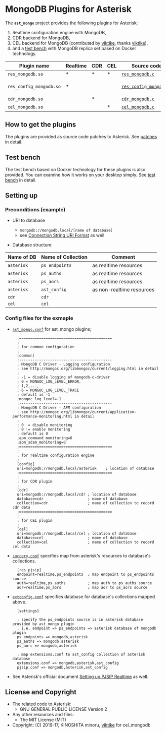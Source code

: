 # MongoDB Plugins for Asterisk

The **`ast_mongo`** project provides the following plugins for Asterisk;

1. Realtime configuration engine with MongoDB,
1. CDR backend for MongoDB,
1. CEL backend for MongoDB (contributed by [viktike][9], thanks [viktike][9]),
1. and a [test bench](test_bench) with MongoDB replica set based on Docker technology.

Plugin name            |Realtime    |CDR|CEL|Source code|Config file(s)
-----------------------|------------|---|---|-----------|--------------
`res_mongodb.so`       | * | * | * | [`res_mongodb.c`](src/res_mongodb.c) |
`res_config_mongodb.so`| * |   |   | [`res_config_mongodb.c`](src/res_config_mongodb.c) | [`res_config_mongodb.conf`](test_bench/configs/res_config_mongodb.conf)<br>[`sorcery.conf`](test_bench/configs/sorcery.conf)<br>[`extconfig.conf`](test_bench/configs/extconfig.conf) | as realtime configuration engine
`cdr_mongodb.so`       |   | * |   | [`cdr_mongodb.c`](src/cdr_mongodb.c)|[`cdr_mongodb.conf`](test_bench/configs/cdr_mongodb.conf)
`cel_mongodb.so`       |   |   | * | [`cel_mongodb.c`](src/cel_mongodb.c)|[`cel_mongodb.conf`](test_bench/configs/cel_mongodb.conf)


## How to get the plugins

The plugins are provided as source code patches to Asterisk.
See [patches](patches) in detail.


## Test bench

The test bench based on Docker technology for these plugins is also provided.
You can examine how it works on your desktop simply.
See [test bench](test_bench) in detail.


## Setting up

### Preconditions (example)

- URI to database
  - `mongodb://mongodb.local/[name of database]`
  - see [Connection String URI Format](https://docs.mongodb.com/manual/reference/connection-string/) as well

- Database structure

Name of DB |Name of Collection |Comment
-----------|-------------------|-------
`asterisk` | `ps_endpoints`    | as realtime resources
`asterisk` | `ps_auths`        | as realtime resources
`asterisk` | `ps_aors`         | as realtime resources
`asterisk` | `ast_config`      | as non-realtime resources
`cdr`      | `cdr`
`cel`      | `cel`

### Config files for the exmaple

- [`ast_mongo.conf`](test_bench/configs/ast_mongo.conf) for ast_mongo plugins;

        ;==========================================
        ;
        ; for common configuration
        ;
        [common]
        ;------------------------------------------
        ; MongoDB C Driver - Logging configuration
        ; see http://mongoc.org/libmongoc/current/logging.html in detail
        ;
        ; -1 = disable logging of mongodb-c-driver
        ; 0 = MONGOC_LOG_LEVEL_ERROR,
        ; 1,2,...,
        ; 6 = MONGOC_LOG_LEVEL_TRACE
        ; default is -1
        ;mongoc_log_level=-1
        ;------------------------------------------
        ; MongoDB C Driver - APM configuration
        ; see http://mongoc.org/libmongoc/current/application-performance-monitoring.html in detail
        ;
        ; 0  = disable monitoring
        ; 0 != enable monitoring
        ; default is 0
        ;apm_command_monitoring=0
        ;apm_sdam_monitoring=0
        ;==========================================
        ;
        ; for realtime configuration engine
        ;
        [config]
        uri=mongodb://mongodb.local/asterisk    ; location of database
        ;==========================================
        ;
        ; for CDR plugin
        ;
        [cdr]
        uri=mongodb://mongodb.local/cdr ; location of database
        database=cdr                    ; name of database
        collection=cdr                  ; name of collection to record cdr data
        ;==========================================
        ;
        ; for CEL plugin
        ;
        [cel]
        uri=mongodb://mongodb.local/cel ; location of database
        database=cel                    ; name of database
        collection=cel                  ; name of collection to record cel data

- [`sorcery.conf`](test_bench/configs/sorcery.conf) specifies map from asterisk's resources to database's collections.

        [res_pjsip]
        endpoint=realtime,ps_endpoints  ; map endpoint to ps_endpoints source
        auth=realtime,ps_auths          ; map auth to ps_auths source
        aor=realtime,ps_aors            ; map aor to ps_aors source

- [`extconfig.conf`](test_bench/configs/extconfig.conf) specifies database for database's collections mapped above.

        [settings]

        ; specify the ps_endpoints source is in asterisk database provided by ast_mongo plugin
        ; i.e. endpoint => ps_endpoints => asterisk database of mongodb plugin
        ps_endpoints => mongodb,asterisk
        ps_auths => mongodb,asterisk
        ps_aors => mongodb,asterisk

        ; map extensions.conf to ast_config collection of asterisk database
        extensions.conf => mongodb,asterisk,ast_config
        pjsip.conf => mongodb,asterisk,ast_config

- See Asterisk's official document [Setting up PJSIP Realtime][5] as well.

## License and Copyright

- The related code to Asterisk:
    - GNU GENERAL PUBLIC LICENSE Version 2
- Any other resources and files:
    - The MIT License (MIT)
- Copyright: (C) 2016-17, KINOSHITA minoru, [viktike][9] for cel_mongodb


[1]: http://asterisk.org/        "Asterisk"
[2]: https://mongodb.org/        "MongoDB"
[3]: https://github.com/mongodb/mongo-c-driver  "mongo_c_driver"
[4]: http://www.pjsip.org       "PJSIP"
[5]: https://wiki.asterisk.org/wiki/display/AST/Setting+up+PJSIP+Realtime
[6]: https://github.com/minoruta/ast_mongo/tree/master/asterisk
[9]: https://github.com/viktike
